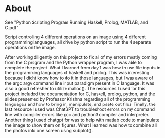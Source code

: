 # About

See "Python Scripting Program Running Haskell, Prolog, MATLAB, and C.pdf"

Script controlling 4 different operations on an image using 4 different programming languages, all drive by python script to run the 4 separate operations on the image.


After working diligently on this project to fix all of my errors mostly coming from the C program and the Python wrapper program, I was able to complete the project. What I learned from day 1 was how to use file inputs in the programming languages of haskell and prolog. This was interesting because I didnt know how to do it in those languages, but I was aware of the argc argv command line input paradigm present in C language. It was also a good refresher to utilize malloc(). The resources I used for this project included the documentation for C, haskell, prolog, python, and the slides presented by Professor Krishna regarding all of the programming languages and how to bring in, manipulate, and paste out files. Finally, the last resource I used was ChatGPT to troubleshoot errors on my command line with compiler errors like gcc and python3 compiler and interpreter. Another thing I used chatgpt for was to help with matlab code to manipulate the image to show them on figures. What I learned was how to combine all the photos into one screen using subplot(). 



